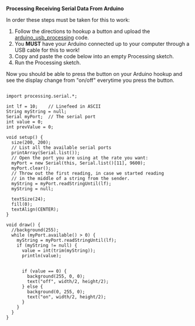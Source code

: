 **Processing Receiving Serial Data From Arduino**


In order these steps must be taken for this to work:
1. Follow the directions to hookup a button and upload the [arduino_usb_processing](arduino_usb_processing) code.
2. You **MUST** have your Arduino connected up to your computer through a USB cable for this to work!
3. Copy and paste the code below into an empty Processing sketch.
4. Run the Processing sketch.

Now you should be able to press the button on your Arduino hookup and see the display change from "on/off" everytime you press the button.

```

import processing.serial.*;

int lf = 10;    // Linefeed in ASCII
String myString = null;
Serial myPort;  // The serial port
int value = 0;
int prevValue = 0;

void setup() {
  size(200, 200);
  // List all the available serial ports
  printArray(Serial.list());
  // Open the port you are using at the rate you want:
  myPort = new Serial(this, Serial.list()[11], 9600);
  myPort.clear();
  // Throw out the first reading, in case we started reading 
  // in the middle of a string from the sender.
  myString = myPort.readStringUntil(lf);
  myString = null;

  textSize(24);
  fill(0);
  textAlign(CENTER);
}

void draw() {
  //background(255);
  while (myPort.available() > 0) {
    myString = myPort.readStringUntil(lf);
    if (myString != null) {
      value = int(trim(myString));
      println(value);


      if (value == 0) {
        background(255, 0, 0);
        text("off", width/2, height/2);
      } else {
        background(0, 255, 0);
        text("on", width/2, height/2);
      }      
    }
  }
}
```
